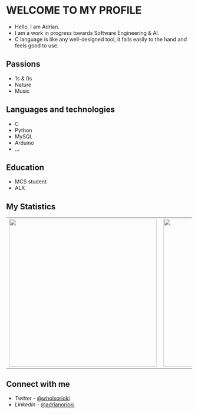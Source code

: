 # WELCOME TO MY PROFILE

* Hello, I am Adrian. 
* I am a work in progress towards Software Engineering & AI.
* C language is like any well-designed tool, it falls easily to the hand and feels good to use.

## Passions

- 1s & 0s
- Nature
- Music

## Languages and technologies

- C
- Python
- MySQL
- Arduino
- ... 

## Education

- MCS student
- ALX

## My Statistics
<table>
  <tr>
  <a href="https://github.com/whoisorioki/whoisorioki" />
    <td>
    <img width=400px align="left" src="https://github-readme-stats.vercel.app/api?username=whoisorioki&count_private=true&show_icons=true&theme=dark" />
    </td>
    <td>
    <img width=400px src="https://github-readme-streak-stats.herokuapp.com?user=whoisorioki&theme=dark" />
    </td>
  </a>
  </tr>
</table>

## Connect with me

- *Twitter* - [@whoisorioki](https://twitter.com/whoisorioki)
- *LinkedIn* - [@adrianorioki](https://www.linkedin.com/in/adrianorioki/)
